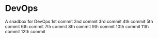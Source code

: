 # DevOps
A snadbox for DevOps
1st commit
2nd commit
3rd commit
4th commit
5th commit
6th commit
7th commit
8th commit
9th commit
10th commit
11th commit
12th commit
